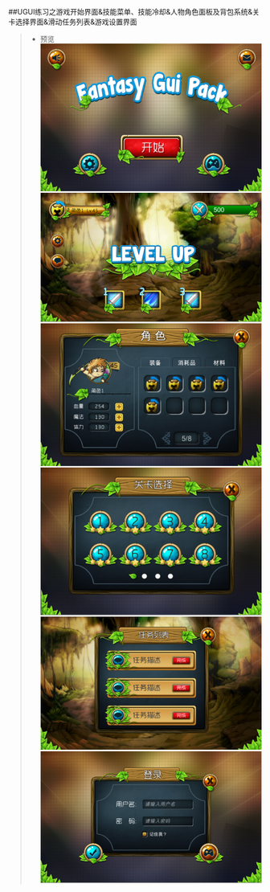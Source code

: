 ##UGUI练习之游戏开始界面&技能菜单、技能冷却&人物角色面板及背包系统&关卡选择界面&滑动任务列表&游戏设置界面  
>* 预览  
![](./Previews/1.png)  
![](./Previews/2.png)  
![](./Previews/3.png)   
![](./Previews/4.png)  
![](./Previews/5.png)
![](./Previews/6.png)

